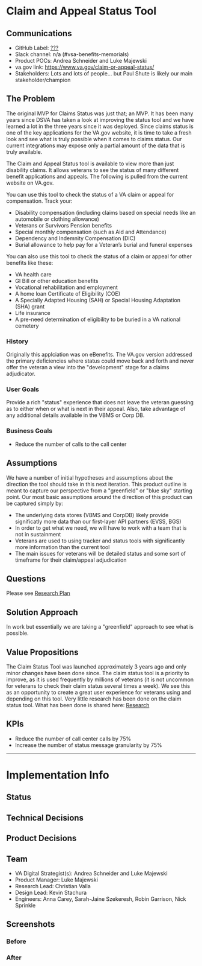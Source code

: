 # Claim and Appeal Status Tool

## Communications
- GitHub Label: [???](https://github.com/department-of-veterans-affairs/va.gov-team/labels/???)
- Slack channel: n/a (#vsa-benefits-memorials)
- Product POCs: Andrea Schneider and Luke Majewski
- va.gov link: https://www.va.gov/claim-or-appeal-status/
- Stakeholders: Lots and lots of people... but Paul Shute is likely our main stakeholder/champion

## The Problem
The original MVP for Claims Status was just that; an MVP. It has been many years since DSVA has taken a look at improving the status tool and we have learned a lot in the three years since it was deployed. Since claims status is one of the key applications for the VA.gov website, it is time to take a fresh look and see what is truly possible when it comes to claims status. Our current integrations may expose only a partial amount of the data that is truly available.

The Claim and Appeal Status tool is available to view more than just disability claims. It allows veterans to see the status of many different benefit applications and appeals. The following is pulled from the current website on VA.gov.

You can use this tool to check the status of a VA claim or appeal for compensation. Track your:
- Disability compensation (including claims based on special needs like an automobile or clothing allowance)
- Veterans or Survivors Pension benefits
- Special monthly compensation (such as Aid and Attendance)
- Dependency and Indemnity Compensation (DIC)
- Burial allowance to help pay for a Veteran’s burial and funeral expenses

You can also use this tool to check the status of a claim or appeal for other benefits like these:
- VA health care
- GI Bill or other education benefits
- Vocational rehabilitation and employment
- A home loan Certificate of Eligibility (COE)
- A Specially Adapted Housing (SAH) or Special Housing Adaptation (SHA) grant
- Life insurance
- A pre-need determination of eligibility to be buried in a VA national cemetery

### History
Originally this applciation was on eBenefits. The VA.gov version addressed the primary deficiencies where status could move back and forth and never offer the veteran a view into the "development" stage for a claims adjudicator. 

### User Goals
Provide a rich "status" experience that does not leave the veteran guessing as to either when or what is next in their appeal.  Also, take advantage of any additional details available in the VBMS or Corp DB.

### Business Goals
  - Reduce the number of calls to the call center

## Assumptions
We have a number of initial hypotheses and assumptions about the direction the tool should take in this next iteration. This product outline is meant to capture our perspective from a "greenfield" or "blue sky" starting point. Our most basic assumptions around the direction of this product can be captured simply by:

- The underlying data stores (VBMS and CorpDB) likely provide significatly more data than our first-layer API partners (EVSS, BGS)
- In order to get what we need, we will have to work with a team that is not in sustainment
- Veterans are used to using tracker and status tools with significantly more information than the current tool
- The main issues for veterans will be detailed status and some sort of timeframe for their claim/appeal adjudication

## Questions
Please see [Research Plan](https://github.com/department-of-veterans-affairs/va.gov-team/blob/master/products/claim-appeal-status/research/April-2020-dicovery-concept-usability/Research-plan.md)

## Solution Approach
In work but essentially we are taking a "greenfield" approach to see what is possible.

## Value Propositions
The Claim Status Tool was launched approximately 3 years ago and only minor changes have been done since. The claim status tool is a priority to improve, as it is used frequently by millions of veterans (it is not uncommon for veterans to check their claim status several times a week). We see this as an opportunity to create a great user experience for veterans using and depending on this tool. Very little research has been done on the claim status tool. What has been done is shared here: [Research](https://github.com/department-of-veterans-affairs/va.gov-team/tree/master/products/claim-appeal-status)

## KPIs
  - Reduce the number of call center calls by 75%
  - Increase the number of status message granularity by 75%

---

# Implementation Info

## Status

## Technical Decisions

## Product Decisions

## Team
- VA Digital Strategist(s): Andrea Schneider and Luke Majewski
- Product Manager: Luke Majewski 
- Research Lead: Christian Valla
- Design Lead: Kevin Stachura
- Engineers: Anna Carey, Sarah-Jaine Szekeresh, Robin Garrison, Nick Sprinkle
   
## Screenshots


### Before

### After
